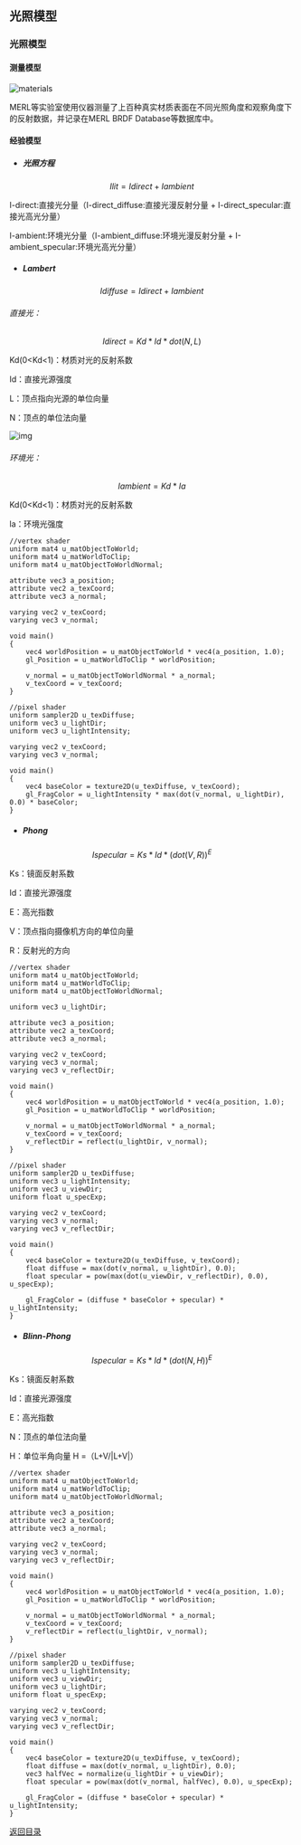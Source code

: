 ## 光照模型



### 光照模型

#### 测量模型

![materials](lighting_model.assets/brdf.jpg)

MERL等实验室使用仪器测量了上百种真实材质表面在不同光照角度和观察角度下的反射数据，并记录在MERL BRDF Database等数据库中。

[MERL BRDF Database]: http://www.merl.com/brdf/



#### 经验模型

- ##### 光照方程

$$
Ilit = Idirect + Iambient
$$

I-direct:直接光分量（I-direct_diffuse:直接光漫反射分量 + I-direct_specular:直接光高光分量）

I-ambient:环境光分量（I-ambient_diffuse:环境光漫反射分量 + I-ambient_specular:环境光高光分量）

- ##### Lambert

$$
Idiffuse = Idirect + Iambient
$$

###### 直接光：

$$
Idirect = Kd * Id * dot(N, L)
$$

Kd(0<Kd<1)：材质对光的反射系数

Id：直接光源强度

L：顶点指向光源的单位向量

N：顶点的单位法向量

![img](lighting_model.assets/810648-20151017170107804-1752879028.jpg)

###### 环境光：

$$
Iambient = Kd * Ia
$$

Kd(0<Kd<1)：材质对光的反射系数

la：环境光强度

```
//vertex shader
uniform mat4 u_matObjectToWorld;
uniform mat4 u_matWorldToClip;
uniform mat4 u_matObjectToWorldNormal;

attribute vec3 a_position;
attribute vec2 a_texCoord;
attribute vec3 a_normal;

varying vec2 v_texCoord;
varying vec3 v_normal;

void main()
{
	vec4 worldPosition = u_matObjectToWorld * vec4(a_position, 1.0);
	gl_Position = u_matWorldToClip * worldPosition;
	
	v_normal = u_matObjectToWorldNormal * a_normal;
	v_texCoord = v_texCoord;
}

//pixel shader
uniform sampler2D u_texDiffuse;
uniform vec3 u_lightDir;
uniform vec3 u_lightIntensity;

varying vec2 v_texCoord;
varying vec3 v_normal;

void main()
{
	vec4 baseColor = texture2D(u_texDiffuse, v_texCoord);
	gl_FragColor = u_lightIntensity * max(dot(v_normal, u_lightDir), 0.0) * baseColor;
}
```

- ##### Phong

$$
Ispecular = Ks * Id * (dot(V, R))^E
$$

Ks：镜面反射系数

Id：直接光源强度

E：高光指数

V：顶点指向摄像机方向的单位向量

R：反射光的方向

```
//vertex shader
uniform mat4 u_matObjectToWorld;
uniform mat4 u_matWorldToClip;
uniform mat4 u_matObjectToWorldNormal;

uniform vec3 u_lightDir;

attribute vec3 a_position;
attribute vec2 a_texCoord;
attribute vec3 a_normal;

varying vec2 v_texCoord;
varying vec3 v_normal;
varying vec3 v_reflectDir;

void main()
{
	vec4 worldPosition = u_matObjectToWorld * vec4(a_position, 1.0);
	gl_Position = u_matWorldToClip * worldPosition;
	
	v_normal = u_matObjectToWorldNormal * a_normal;
	v_texCoord = v_texCoord;
	v_reflectDir = reflect(u_lightDir, v_normal);
}

//pixel shader
uniform sampler2D u_texDiffuse;
uniform vec3 u_lightIntensity;
uniform vec3 u_viewDir;
uniform float u_specExp;

varying vec2 v_texCoord;
varying vec3 v_normal;
varying vec3 v_reflectDir;

void main()
{
	vec4 baseColor = texture2D(u_texDiffuse, v_texCoord);
	float diffuse = max(dot(v_normal, u_lightDir), 0.0);
	float specular = pow(max(dot(u_viewDir, v_reflectDir), 0.0), u_specExp);
	
	gl_FragColor = (diffuse * baseColor + specular) * u_lightIntensity;
}
```

- ##### Blinn-Phong

$$
Ispecular = Ks * Id * (dot(N, H))^E
$$

Ks：镜面反射系数

Id：直接光源强度

E：高光指数

N：顶点的单位法向量

H：单位半角向量 H =（L+V/|L+V|）

```
//vertex shader
uniform mat4 u_matObjectToWorld;
uniform mat4 u_matWorldToClip;
uniform mat4 u_matObjectToWorldNormal;

attribute vec3 a_position;
attribute vec2 a_texCoord;
attribute vec3 a_normal;

varying vec2 v_texCoord;
varying vec3 v_normal;
varying vec3 v_reflectDir;

void main()
{
	vec4 worldPosition = u_matObjectToWorld * vec4(a_position, 1.0);
	gl_Position = u_matWorldToClip * worldPosition;
	
	v_normal = u_matObjectToWorldNormal * a_normal;
	v_texCoord = v_texCoord;
	v_reflectDir = reflect(u_lightDir, v_normal);
}

//pixel shader
uniform sampler2D u_texDiffuse;
uniform vec3 u_lightIntensity;
uniform vec3 u_viewDir;
uniform vec3 u_lightDir;
uniform float u_specExp;

varying vec2 v_texCoord;
varying vec3 v_normal;
varying vec3 v_reflectDir;

void main()
{
	vec4 baseColor = texture2D(u_texDiffuse, v_texCoord);
	float diffuse = max(dot(v_normal, u_lightDir), 0.0);
	vec3 halfVec = normalize(u_lightDir + u_viewDir);
	float specular = pow(max(dot(v_normal, halfVec), 0.0), u_specExp);
	
	gl_FragColor = (diffuse * baseColor + specular) * u_lightIntensity;
}
```

[返回目录](https://hehanxin.github.io/TA/index)